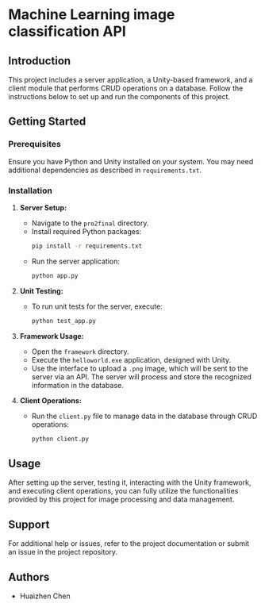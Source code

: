 # Machine Learning image classification API

## Introduction
This project includes a server application, a Unity-based framework, and a client module that performs CRUD operations on a database. Follow the instructions below to set up and run the components of this project.

## Getting Started

### Prerequisites
Ensure you have Python and Unity installed on your system. You may need additional dependencies as described in `requirements.txt`.

### Installation

1. **Server Setup:**
   - Navigate to the `pro2final` directory.
   - Install required Python packages:
     ```bash
     pip install -r requirements.txt
     ```
   - Run the server application:
     ```bash
     python app.py
     ```

2. **Unit Testing:**
   - To run unit tests for the server, execute:
     ```bash
     python test_app.py
     ```

3. **Framework Usage:**
   - Open the `framework` directory.
   - Execute the `helloworld.exe` application, designed with Unity.
   - Use the interface to upload a `.png` image, which will be sent to the server via an API. The server will process and store the recognized information in the database.

4. **Client Operations:**
   - Run the `client.py` file to manage data in the database through CRUD operations:
     ```bash
     python client.py
     ```

## Usage
After setting up the server, testing it, interacting with the Unity framework, and executing client operations, you can fully utilize the functionalities provided by this project for image processing and data management.

## Support
For additional help or issues, refer to the project documentation or submit an issue in the project repository.


## Authors
- Huaizhen Chen



